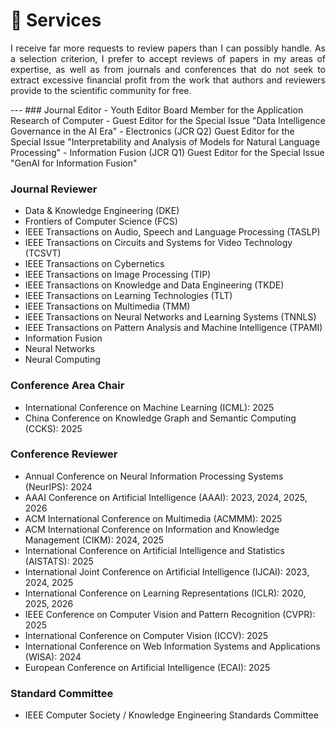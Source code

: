 
# 📖 Services
 <p style="text-align:justify; text-justify:inter-ideograph;">I receive far more requests to review papers than I can possibly handle. As a selection criterion, I prefer to accept reviews of papers in my areas of expertise, as well as from journals and conferences that do not seek to extract excessive financial profit from the work that authors and reviewers provide to the scientific community for free.</p>
---
### Journal Editor
- Youth Editor Board Member for the Application Research of Computer
- Guest Editor for the Special Issue "Data Intelligence Governance in the AI Era"
- Electronics (JCR Q2) Guest Editor for the Special Issue "Interpretability and Analysis of Models for Natural Language Processing"
- Information Fusion (JCR Q1) Guest Editor for the Special Issue "GenAI for Information Fusion"

### Journal Reviewer
- Data &amp; Knowledge Engineering (DKE)
- Frontiers of Computer Science (FCS)
- IEEE Transactions on Audio, Speech and Language Processing (TASLP)
- IEEE Transactions on Circuits and Systems for Video Technology (TCSVT)
- IEEE Transactions on Cybernetics
- IEEE Transactions on Image Processing (TIP)
- IEEE Transactions on Knowledge and Data Engineering (TKDE)
- IEEE Transactions on Learning Technologies (TLT)
- IEEE Transactions on Multimedia (TMM)
- IEEE Transactions on Neural Networks and Learning Systems (TNNLS)
- IEEE Transactions on Pattern Analysis and Machine Intelligence (TPAMI)
- Information Fusion
- Neural Networks 
- Neural Computing

### Conference Area Chair
- International Conference on Machine Learning (ICML): 2025
- China Conference on Knowledge Graph and Semantic Computing (CCKS): 2025

### Conference Reviewer
- Annual Conference on Neural Information Processing Systems (NeurIPS): 2024
- AAAI Conference on Artificial Intelligence (AAAI): 2023, 2024, 2025, 2026
- ACM International Conference on Multimedia (ACMMM): 2025
- ACM International Conference on Information and Knowledge Management (CIKM): 2024, 2025
- International Conference on Artificial Intelligence and Statistics (AISTATS): 2025
- International Joint Conference on Artificial Intelligence (IJCAI): 2023, 2024, 2025
- International Conference on Learning Representations (ICLR): 2020, 2025, 2026
- IEEE Conference on Computer Vision and Pattern Recognition (CVPR): 2025
- International Conference on Computer Vision (ICCV): 2025
- International Conference on Web Information Systems and Applications (WISA): 2024
- European Conference on Artificial Intelligence (ECAI): 2025

### Standard Committee
- IEEE Computer Society / Knowledge Engineering Standards Committee
